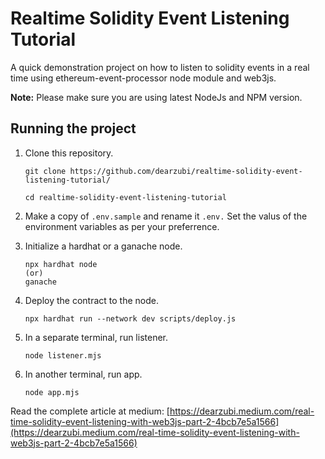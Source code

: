 # Realtime Solidity Event Listening Tutorial

A quick demonstration project on how to listen to solidity events in a real time using ethereum-event-processor node module and web3js.

**Note:** Please make sure you are using latest NodeJs and NPM version.

## Running the project

1. Clone this repository.
    ```
    git clone https://github.com/dearzubi/realtime-solidity-event-listening-tutorial/

    cd realtime-solidity-event-listening-tutorial
    ```

2. Make a copy of `.env.sample` and rename it `.env.` Set the valus of the environment variables as per your preferrence.

3. Initialize a hardhat or a ganache node.
    ```
    npx hardhat node
    (or)
    ganache
    ```
4. Deploy the contract to the node.
    ```
    npx hardhat run --network dev scripts/deploy.js
    ```

5. In a separate terminal, run listener.
    ```
    node listener.mjs
    ```

6. In another terminal, run app.
    ```
    node app.mjs
    ```

Read the complete article at medium: [https://dearzubi.medium.com/real-time-solidity-event-listening-with-web3js-part-2-4bcb7e5a1566](https://dearzubi.medium.com/real-time-solidity-event-listening-with-web3js-part-2-4bcb7e5a1566)
